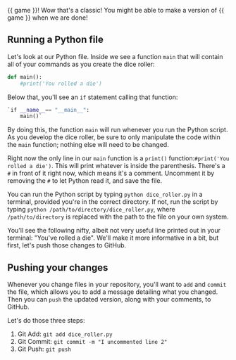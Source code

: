 {{ game }}! Wow that's a classic! You might be able to make a version of {{ game }} when we are done!

## Running a Python file

Let's look at our Python file. Inside we see a function `main` that will contain all of your commands as you create the dice roller:

```python
def main():
    #print('You rolled a die')
```

Below that, you'll see an `if` statement calling that function:

```python
`if __name__== "__main__":
    main()`
```
By doing this, the function `main` will run whenever you run the Python script. As you develop the dice roller, be sure to only manipulate the code within the `main` function; nothing else will need to be changed. 

Right now the only line in our `main` function is a `print()` function:`#print('You rolled a die')`. This will print whatever is inside the parenthesis. There's a `#` in front of it right now, which means it's a comment. Uncomment it by removing the `#` to let Python read it, and save the file.

You can run the Python script by typing `python dice_roller.py` in a terminal, provided you're in the correct directory. If not, run the script by typing `python /path/to/directory/dice_roller.py`, where `/path/to/directory` is replaced with the path to the file on your own system.

You'll see the following nifty, albeit not very useful line printed out in your terminal: "You've rolled a die". We'll make it more informative in a bit, but first, let's push those changes to GitHub. 


## Pushing your changes

Whenever you change files in your repository, you'll want to `add` and `commit` the file, which allows you to add a message detailing what you changed. Then you can `push` the updated version, along with your comments, to GitHub. 

Let's do those three steps:

1. Git Add: `git add dice_roller.py`
2. Git Commit: `git commit -m "I uncommented line 2"`
3. Git Push: `git push`